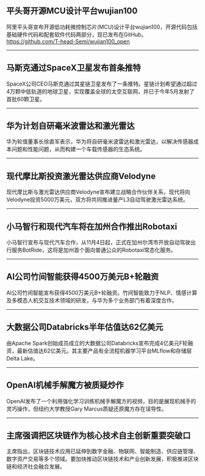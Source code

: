 ## 平头哥开源MCU设计平台wujian100
阿里平头哥宣布开源低功耗微控制芯片(MCU)设计平台wujian100，开源代码包括基础硬件代码和配套软件代码两部分，现已发布在GitHub。
https://github.com/T-head-Semi/wujian100_open

---

## 马斯克通过SpaceX卫星发布首条推特
SpaceX公司CEO马斯克通过其星链卫星发布了一条推特。星链计划希望通过超过4万颗中低轨道的地球卫星，实现覆盖全球的太空互联网，并已于今年5月发射了首批60颗卫星。

---

## 华为计划自研毫米波雷达和激光雷达 
华为轮值董事长徐直军表示，华为将自研毫米波雷达和激光雷达，以解决传感器成本问题和性能问题，从而构建一个车载传感器的生态系统。

---

## 现代摩比斯投资激光雷达供应商Velodyne
现代摩比斯与激光雷达供应商Velodyne宣布建立战略合作伙伴关系，现代将向Velodyne投资5000万美元，双方将共同推进量产L3自动驾驶激光雷达系统。

---

## 小马智行和现代汽车将在加州合作推出Robotaxi
小马智行宣布与现代汽车合作，从11月4日起，正式在加州尔湾市开放自动驾驶出行服务BotRide，这将是加州首个面向普通公众的Robotaxi常态化服务。

---

## AI公司竹间智能获得4500万美元B+轮融资
AI公司竹间智能宣布获得4500万美元B+轮融资。竹间智能致力于NLP、情感计算及多模态人机交互技术领域的研发，与华为多个业务部门有着深度合作。

---

## 大数据公司Databricks半年估值达62亿美元
由Apache Spark创始成员成立的大数据公司Databricks宣布完成4亿美元F轮融资，最新估值达62亿美元。其主要产品有全流程机器学习平台MLflow和存储层Delta Lake。

---

## OpenAI机械手解魔方被质疑炒作
OpenAI发布了一个利用强化学习训练机械手解魔方的视频，目的是展现机械手的灵巧操作，但纽约大学教授Gary Marcus质疑还原魔方存在误导性。

---

## 主席强调把区块链作为核心技术自主创新重要突破口
主席指出，区块链技术应用已延伸到数字金融、物联网、智能制造、供应链管理、数字资产交易等多个领域。要加快推动区块链技术和产业创新发展，积极推进区块链和经济社会融合发展。


